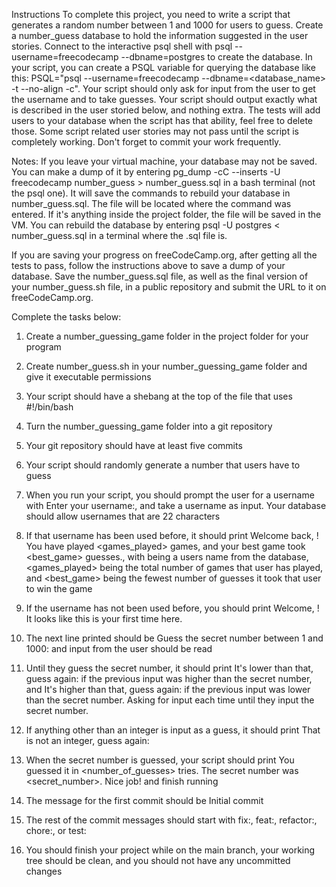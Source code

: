 Instructions
To complete this project, you need to write a script that generates a random number between 1 and 1000 for users to guess. Create a number_guess database to hold the information suggested in the user stories. Connect to the interactive psql shell with psql --username=freecodecamp --dbname=postgres to create the database. In your script, you can create a PSQL variable for querying the database like this: PSQL="psql --username=freecodecamp --dbname=<database_name> -t --no-align -c". Your script should only ask for input from the user to get the username and to take guesses. Your script should output exactly what is described in the user storied below, and nothing extra. The tests will add users to your database when the script has that ability, feel free to delete those. Some script related user stories may not pass until the script is completely working. Don't forget to commit your work frequently.

Notes:
If you leave your virtual machine, your database may not be saved. You can make a dump of it by entering pg_dump -cC --inserts -U freecodecamp number_guess > number_guess.sql in a bash terminal (not the psql one). It will save the commands to rebuild your database in number_guess.sql. The file will be located where the command was entered. If it's anything inside the project folder, the file will be saved in the VM. You can rebuild the database by entering psql -U postgres < number_guess.sql in a terminal where the .sql file is.

If you are saving your progress on freeCodeCamp.org, after getting all the tests to pass, follow the instructions above to save a dump of your database. Save the number_guess.sql file, as well as the final version of your number_guess.sh file, in a public repository and submit the URL to it on freeCodeCamp.org.

Complete the tasks below:

1. Create a number_guessing_game folder in the project folder for your program

2. Create number_guess.sh in your number_guessing_game folder and give it executable permissions

3. Your script should have a shebang at the top of the file that uses #!/bin/bash

4. Turn the number_guessing_game folder into a git repository

5. Your git repository should have at least five commits

6. Your script should randomly generate a number that users have to guess

7. When you run your script, you should prompt the user for a username with Enter your username:, and take a username as input. Your database should allow usernames that are 22 characters

8. If that username has been used before, it should print Welcome back, <username>! You have played <games_played> games, and your best game took <best_game> guesses., with <username> being a users name from the database, <games_played> being the total number of games that user has played, and <best_game> being the fewest number of guesses it took that user to win the game

9. If the username has not been used before, you should print Welcome, <username>! It looks like this is your first time here.

10. The next line printed should be Guess the secret number between 1 and 1000: and input from the user should be read

11. Until they guess the secret number, it should print It's lower than that, guess again: if the previous input was higher than the secret number, and It's higher than that, guess again: if the previous input was lower than the secret number. Asking for input each time until they input the secret number.

12. If anything other than an integer is input as a guess, it should print That is not an integer, guess again:

13. When the secret number is guessed, your script should print You guessed it in <number_of_guesses> tries. The secret number was <secret_number>. Nice job! and finish running

14. The message for the first commit should be Initial commit

15. The rest of the commit messages should start with fix:, feat:, refactor:, chore:, or test:

16. You should finish your project while on the main branch, your working tree should be clean, and you should not have any uncommitted changes